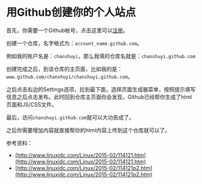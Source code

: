 # 用Github创建你的个人站点

首先，你需要一个Github帐号，点击这里可以[注册](https://www.github.com/)。

创建一个仓库，名字格式为：`account_name.github.com`。

例如我的账户名是：`chanshuyi`，那么我填的仓库名就是：`chanshuyi.github.com`

创建完成之后，到该仓库的主页面，比如我的是：`www.github.com/chanshuyi/chanshuyi.github.com`。

之后点击右边的Settings选项，拉到最下面，选择页面生成器菜单，按照提示填写信息之后点击发布。此时回到仓库主页面你会发现，Github已经帮你生成了html页面和JS/CSS文件。

最后，访问`chanshuyi.github.com`就可以大功告成了。


之后你需要增加内容就直接帮你的html内容上传到这个仓库就可以了。


参考资料：   
- [http://www.linuxidc.com/Linux/2015-02/114121.htm](http://www.linuxidc.com/Linux/2015-02/114121.htm)   
- [http://www.linuxidc.com/Linux/2015-02/114121p2.htm](http://www.linuxidc.com/Linux/2015-02/114121p2.htm)


